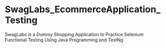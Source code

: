 # SwagLabs_EcommerceApplication_Testing
SwagLabs is a Dummy Shopping Application to Practice Selenium Functional Testing Using Java Programming and TestNg
